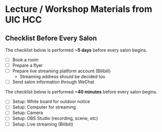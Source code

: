 # Lecture / Workshop Materials from UIC HCC

## Checklist Before Every Salon

The checklist below is performed **\~5 days** before every salon begins.

- [ ] Book a room
- [ ] Prepare a flyer
- [ ] Prepare live streaming platform account (Bilibili)
  - Streaming address should be decided too
- [ ] Send salon information through WeChat

The checklist below is performed **\~40 minutes** before every salon begins.

- [ ] Setup: White board for outdoor notice
- [ ] Setup: Computer for streaming
- [ ] Setup: Camera
- [ ] Setup: OBS Studio (recording, scene, etc)
- [ ] Setup: Live streaming (Bilibili)
